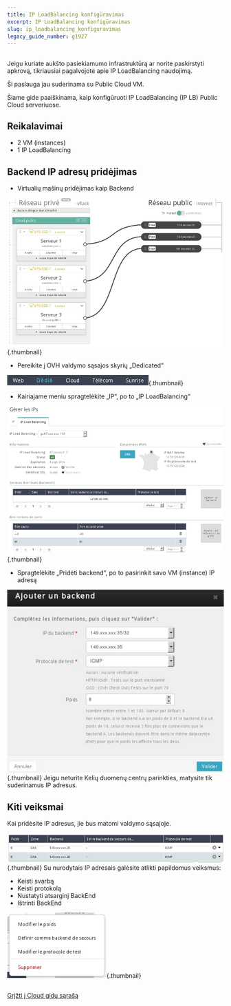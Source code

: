 ```yaml
---
title: IP LoadBalancing konfigūravimas
excerpt: IP LoadBalancing konfigūravimas
slug: ip_loadbalancing_konfiguravimas
legacy_guide_number: g1927
---
```



## 
Jeigu kuriate aukšto pasiekiamumo infrastruktūrą ar norite paskirstyti apkrovą, tikriausiai pagalvojote apie IP LoadBalancing naudojimą.

Ši paslauga jau suderinama su Public Cloud VM.

Šiame gide paaiškinama, kaip konfigūruoti IP LoadBalancing (IP LB) Public Cloud serveriuose.


## Reikalavimai

- 2 VM (instances)
- 1 IP LoadBalancing




## Backend IP adresų pridėjimas

- Virtualių mašinų pridėjimas kaip Backend



![](images/img_2967.jpg){.thumbnail}

- Pereikite į OVH valdymo sąsajos skyrių „Dedicated“



![](images/img_2968.jpg){.thumbnail}

- Kairiajame meniu spragtelėkite „IP“, po to „IP LoadBalancing“



![](images/img_2969.jpg){.thumbnail}

- Spragtelėkite „Pridėti backend“, po to pasirinkit savo VM (instance) IP adresą



![](images/img_2970.jpg){.thumbnail}
Jeigu neturite Kelių duomenų centrų parinkties, matysite tik suderinamus IP adresus.


## Kiti veiksmai
Kai pridėsite IP adresus, jie bus matomi valdymo sąsajoje.

![](images/img_2971.jpg){.thumbnail}
Su nurodytais IP adresais galėsite atlikti papildomus veiksmus:

- Keisti svarbą
- Keisti protokolą
- Nustatyti atsarginį BackEnd
- Ištrinti BackEnd



![](images/img_2972.jpg){.thumbnail}


## 
[Grįžti į Cloud gidų sąrašą]({legacy}1785)


